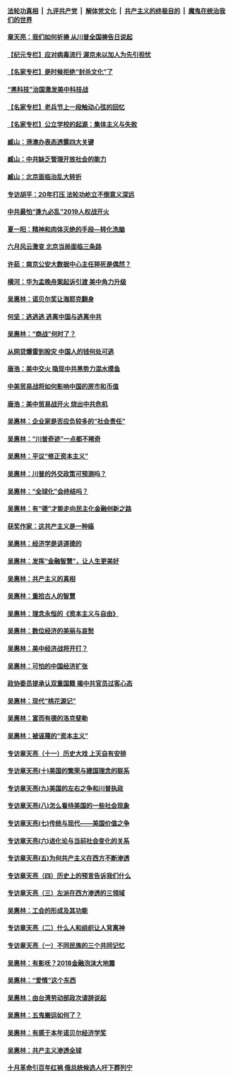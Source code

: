

####  [法轮功真相](../../../../basic/blob/master/README.md?t=06271002) &nbsp;|&nbsp; [九评共产党](../../../../9ping.md/blob/master/README.md?t=06271002) &nbsp;|&nbsp; [解体党文化](../../../../jtdwh.md/blob/master/README.md?t=06271002)  &nbsp;|&nbsp; [共产主义的终极目的](../../../../gczydzjmd.md/blob/master/README.md?t=06271002) &nbsp;|&nbsp; [魔鬼在统治我们的世界](../../../../mgztzwmdsj.md/blob/master/README.md?t=06271002) 

#### [章天亮：我们如何祈祷 从川普全国祷告日说起](../pages/nsc423/n11944627.md?t=06271002) 

#### [【纪元专栏】应对病毒流行 渥京未以加人为先引担忧](../pages/nsc423/n11875714.md?t=06271002) 

#### [【名家专栏】是时候拒绝“封杀文化”了](../pages/nsc423/n11814093.md?t=06271002) 

#### [“黑科技”治国激发美中科技战](../pages/nsc423/n11638056.md?t=06271002) 

#### [【名家专栏】老兵节上一段触动心弦的回忆](../pages/nsc423/n11646016.md?t=06271002) 

#### [【名家专栏】公立学校的起源：集体主义与失败](../pages/nsc423/n11601833.md?t=06271002) 

#### [臧山：港澳办表态透露四大关键](../pages/nsc423/n11421628.md?t=06271002) 

#### [臧山：中共缺乏管理开放社会的能力](../pages/nsc423/n11407457.md?t=06271002) 

#### [臧山：北京面临治乱大转折](../pages/nsc423/n11406895.md?t=06271002) 

#### [专访胡平：20年打压 法轮功屹立不倒意义深远](../pages/nsc423/n11398800.md?t=06271002) 

#### [中共最怕“逢九必乱”2019人权战开火](../pages/nsc423/n11385248.md?t=06271002) 

#### [夏一阳：精神和肉体灭绝的手段—转化洗脑](../pages/nsc423/n11368250.md?t=06271002) 

#### [六月风云激变 北京当局面临三条路](../pages/nsc423/n11313668.md?t=06271002) 

#### [许茹：南京公安大数据中心主任猝死是偶然？](../pages/nsc423/n11064744.md?t=06271002) 

#### [横河：华为孟晚舟案起诉引渡 美中角力升级](../pages/nsc423/n11027230.md?t=06271002) 

#### [吴惠林：诺贝尔奖让海耶克翻身](../pages/nsc423/n10890049.md?t=06271002) 

#### [何坚：逃逃逃 逃离中国与逃离中共](../pages/nsc423/n10592891.md?t=06271002) 

#### [吴惠林：“商战”何时了？](../pages/nsc423/n10573558.md?t=06271002) 

#### [从网贷爆雷到股灾 中国人的钱何处可逃](../pages/nsc423/n10572800.md?t=06271002) 

#### [唐浩：美中交火 隐现中共黑势力混水摸鱼](../pages/nsc423/n10544040.md?t=06271002) 

#### [中美贸易战将如何影响中国的房市和币值](../pages/nsc423/n10543697.md?t=06271002) 

#### [唐浩：美中贸易战开火 烧出中共危机](../pages/nsc423/n10540126.md?t=06271002) 

#### [吴惠林：企业家是否应负较多的“社会责任”](../pages/nsc423/n10535022.md?t=06271002) 

#### [吴惠林：“川普奇迹”一点都不稀奇](../pages/nsc423/n10512808.md?t=06271002) 

#### [吴惠林：平议“修正资本主义”](../pages/nsc423/n10495724.md?t=06271002) 

#### [吴惠林：川普的外交政策可预测吗？](../pages/nsc423/n10462387.md?t=06271002) 

#### [吴惠林：“全球化”会终结吗？](../pages/nsc423/n10452838.md?t=06271002) 

#### [吴惠林：有“德”才能走向民主化金融创新之路](../pages/nsc423/n10432292.md?t=06271002) 

#### [获奖作家：这共产主义是一种癌](../pages/nsc423/n10431541.md?t=06271002) 

#### [吴惠林：经济学是讲道德的](../pages/nsc423/n10398014.md?t=06271002) 

#### [吴惠林：发挥“金融智慧”，让人生更美好](../pages/nsc423/n10375019.md?t=06271002) 

#### [吴惠林：共产主义的真相](../pages/nsc423/n10351394.md?t=06271002) 

#### [吴惠林：重拾古人的智慧](../pages/nsc423/n10337691.md?t=06271002) 

#### [吴惠林：理念永恒的《资本主义与自由》](../pages/nsc423/n10316274.md?t=06271002) 

#### [吴惠林：数位经济的美丽与哀愁](../pages/nsc423/n10292946.md?t=06271002) 

#### [吴惠林：美中经济战将开打？](../pages/nsc423/n10258825.md?t=06271002) 

#### [吴惠林：可怕的中国经济扩张](../pages/nsc423/n10219147.md?t=06271002) 

#### [政协委员提承认双重国籍 揭中共官员过客心态](../pages/nsc423/n10208809.md?t=06271002) 

#### [吴惠林：现代“桃花源记”](../pages/nsc423/n10185234.md?t=06271002) 

#### [吴惠林：富而有德的洛克斐勒](../pages/nsc423/n10142264.md?t=06271002) 

#### [吴惠林：被诬蔑的“资本主义”](../pages/nsc423/n10124816.md?t=06271002) 

#### [专访章天亮（十一）历史大戏 上天自有安排](../pages/nsc423/n10094905.md?t=06271002) 

#### [专访章天亮(十)美国的繁荣与建国理念的联系](../pages/nsc423/n10094899.md?t=06271002) 

#### [专访章天亮(九)美国的左右之争和川普执政](../pages/nsc423/n10094889.md?t=06271002) 

#### [专访章天亮(八)怎么看待美国的一些社会现象](../pages/nsc423/n10094857.md?t=06271002) 

#### [专访章天亮(七)传统与现代——美国价值之争](../pages/nsc423/n10093140.md?t=06271002) 

#### [专访章天亮(六)进化论与当前社会变化的关系](../pages/nsc423/n10092036.md?t=06271002) 

#### [专访章天亮(五)为何共产主义在西方不断渗透](../pages/nsc423/n10083620.md?t=06271002) 

#### [专访章天亮（四）历史上的预言告诉我们什么](../pages/nsc423/n10083606.md?t=06271002) 

#### [专访章天亮（三）左派在西方渗透的三领域](../pages/nsc423/n10081115.md?t=06271002) 

#### [吴惠林：工会的形成及其功能](../pages/nsc423/n10080633.md?t=06271002) 

#### [专访章天亮（二）什么人和组织让人背离神](../pages/nsc423/n10076637.md?t=06271002) 

#### [专访章天亮（一）不同民族的三个共同记忆](../pages/nsc423/n10074188.md?t=06271002) 

#### [吴惠林：有影呒？2018金融泡沫大地震](../pages/nsc423/n10040534.md?t=06271002) 

#### [吴惠林：“爱情”这个东西](../pages/nsc423/n10019423.md?t=06271002) 

#### [吴惠林：由台湾劳动部政次请辞说起](../pages/nsc423/n9979679.md?t=06271002) 

#### [吴惠林：五鬼搬运如何了？](../pages/nsc423/n9925338.md?t=06271002) 

#### [吴惠林：有感于本年诺贝尔经济学奖](../pages/nsc423/n9871883.md?t=06271002) 

#### [吴惠林：共产主义渗透全球](../pages/nsc423/n9812748.md?t=06271002) 

#### [十月革命引百年红祸 俄总统候选人吁下葬列宁](../pages/nsc423/n9810182.md?t=06271002) 


